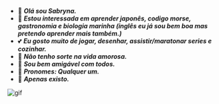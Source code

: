 - 🧨 ***Olá sou Sabryna.***
- 🎈 ***Estou interessada em aprender japonês, codigo morse, gastronomia e biologia marinha (inglês eu já sou bem boa mas pretendo aprender mais também.)***
- 💕 ***Eu gosto muito de jogar, desenhar, assistir/maratonar series e cozinhar.***
- 🍷  ***Não tenho sorte na vida amorosa.***
- 💖 ***Sou bem amigável com todos.***
- 💋 ***Pronomes: Qualquer um.***
- 🌹  ***Apenas existo.***

![gif](https://github.com/user-attachments/assets/05d9d065-68b8-4721-b481-9c35c00e9c69)
